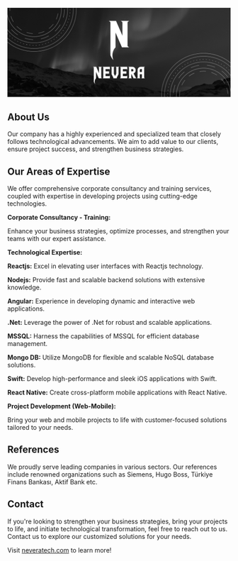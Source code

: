 ![Neveratech](https://github.com/neveratech/.github/blob/main/images/Neveratech%20banner.png) 

## About Us

Our company has a highly experienced and specialized team that closely follows technological advancements. We aim to add value to our clients, ensure project success, and strengthen business strategies.

## Our Areas of Expertise

We offer comprehensive corporate consultancy and training services, coupled with expertise in developing projects using cutting-edge technologies.

**Corporate Consultancy - Training:**

Enhance your business strategies, optimize processes, and strengthen your teams with our expert assistance.

**Technological Expertise:**

**Reactjs:** Excel in elevating user interfaces with Reactjs technology.

**Nodejs:** Provide fast and scalable backend solutions with extensive knowledge.

**Angular:** Experience in developing dynamic and interactive web applications.

**.Net:** Leverage the power of .Net for robust and scalable applications.

**MSSQL:** Harness the capabilities of MSSQL for efficient database management.

**Mongo DB:** Utilize MongoDB for flexible and scalable NoSQL database solutions.

**Swift:** Develop high-performance and sleek iOS applications with Swift.

**React Native:** Create cross-platform mobile applications with React Native.


**Project Development (Web-Mobile):** 

Bring your web and mobile projects to life with customer-focused solutions tailored to your needs.

## References

We proudly serve leading companies in various sectors. Our references include renowned organizations such as Siemens, Hugo Boss, Türkiye Finans Bankası, Aktif Bank etc.

## Contact

If you're looking to strengthen your business strategies, bring your projects to life, and initiate technological transformation, feel free to reach out to us. Contact us to explore our customized solutions for your needs.

Visit [neveratech.com](https://neveratech.com) to learn more!
